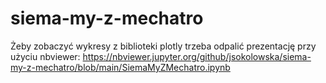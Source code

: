# siema-my-z-mechatro

Żeby zobaczyć wykresy z biblioteki plotly trzeba odpalić prezentację przy użyciu nbviewer:
https://nbviewer.jupyter.org/github/jsokolowska/siema-my-z-mechatro/blob/main/SiemaMyZMechatro.ipynb
